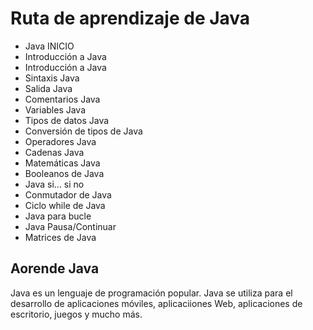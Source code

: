# Ruta de aprendizaje de Java
- Java INICIO
- Introducción a Java
- Introducción a Java
- Sintaxis Java
- Salida Java
- Comentarios Java
- Variables Java
- Tipos de datos Java
- Conversión de tipos de Java
- Operadores Java
- Cadenas Java
- Matemáticas Java
- Booleanos de Java
- Java si... si no
- Conmutador de Java
- Ciclo while de Java
- Java para bucle
- Java Pausa/Continuar
- Matrices de Java

## Aorende Java 

Java es un lenguaje de programación popular. Java se utiliza para el desarrollo de aplicaciones móviles, aplicaciiones Web, aplicaciones de escritorio, juegos y mucho más. 
